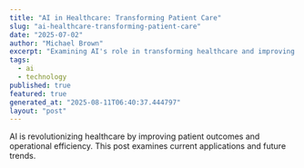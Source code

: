 ```yaml
---
title: "AI in Healthcare: Transforming Patient Care"
slug: "ai-healthcare-transforming-patient-care"
date: "2025-07-02"
author: "Michael Brown"
excerpt: "Examining AI's role in transforming healthcare and improving patient outcomes."
tags:
  - ai
  - technology
published: true
featured: true
generated_at: "2025-08-11T06:40:37.444797"
layout: "post"
---
```


AI is revolutionizing healthcare by improving patient outcomes and operational efficiency. This post examines current applications and future trends.